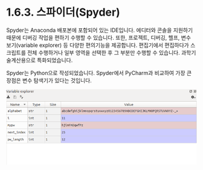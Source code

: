 # 1.6.3.     스파이더\(Spyder\)


  
Spyder는 Anaconda 배포본에 포함되어 있는 IDE입니다. 에디터와 콘솔을 지원하기 때문에 디버깅 작업을 편하기 수행할 수 있습니다. 또한, 프로젝트, 디버깅, 헬프, 변수 보기\(variable explorer\) 등 다양한 편의기능을 제공합니다. 편집기에서 편집하다가 스크립트를 전체 수행하거나 일부 영역을 선택한 후 그 부분만 수행할 수 있습니다. 과학기술계산용으로 특화되었습니다.

Spyder는 Python으로 작성되었습니다. Spyder에서 PyCharm과 비교하여 가장 큰 장점은 변수 탐색기가 있다는 것입니다.

![](../../.gitbook/assets/1641.png)

